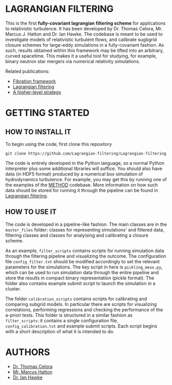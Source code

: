# LAGRANGIAN FILTERING 

This is the first __fully-covariant lagrangian filtering scheme__ for applications to relativistic turbulence. 
It has been developed by Dr. Thomas Celora, Mr. Marcus J. Hatton and Dr. Ian Hawke. The codebase is meant to be used to investigate models of relativistic turbulent flows, and calibrate sugbgrid closure schemes for large-eddy simulations in a fully-covariant fashion. As such, results obtained within this framework may be lifted into an arbitrary, curved spacetime. This makes it a useful tool for studying, for example, binary neutron star mergers via numerical relativity simulations.  

Related publications: 
* [Fibration framework](https://journals.aps.org/prd/abstract/10.1103/PhysRevD.104.084090) 
* [Lagrangian filtering](https://arxiv.org/abs/2405.13593)
* [A higher-level strategy](https://arxiv.org/abs/2407.18012)


# GETTING STARTED 
## HOW TO INSTALL IT
To begin using the code, first clone this repository
```
git clone https://github.com/Lagrangian-filtering/Lagrangian-filtering
```
The code is entirely developed in the Python language, so a normal Python interpreter plus some additional libraries will suffice. 
You should also have data (in HDF5 format) produced by a numerical box simulation of hydrodynamics turbulence. For example, you may get this by running one of the examples of the [METHOD](https://github.com/AlexJamesWright/METHOD/tree/master) codebase. More information on how such data should be stored for running it through the pipeline can be found in [Lagrangian filtering](https://arxiv.org/abs/2405.13593).

## HOW TO USE IT
The code is developed in a pipeline-like fashion. The main classes are in the `master_files` folder: classes for representing simulations' and filtered data, filtering classes and classes for analyising and calibrating a closure scheme. 

As an example, `filter_scripts` contains scripts for running simulation data through the filtering pipeline and visualizing the outcome. 
The configuration file `config_filter.txt` should be modified accordingly to set the relevant parameters for the simulations. 
The key script in here is `pickling_meso.py`, which can be used to run simulation data through the entire pipeline and store the results in compact binary representation (pickle format). The folder also contains example submit script to launch the simulation in a cluster. 

The folder `calibration_scripts` contains scripts for calibrating and comparing subgrid models. In particular there are scripts for visualizing correlations, performing regressions and checking the performance of the a-priori tests. This folder is structured in a similar fashion as `filter_scripts`: it contains a single configuration file, `config_calibration.txt` and example submit scripts. 
Each script begins with a short description of what it is intended to do. 

# AUTHORS
* [Dr. Thomas Celora](https://www.researchgate.net/profile/Thomas-Celora)
* [Mr. Marcus Hatton](https://www.southampton.ac.uk/people/5y8l7z/mr-marcus-hatton)
* [Dr. Ian Hawke](https://www.southampton.ac.uk/people/5x29mr/doctor-ian-hawke)